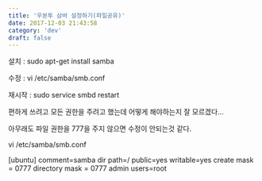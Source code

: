 ```yaml
---
title: '우분투 삼바 설정하기(파일공유)'
date: 2017-12-03 21:43:58
category: 'dev'
draft: false
---
```


  

  

설치 : sudo apt-get install samba

  

수정 : vi /etc/samba/smb.conf

  

재시작 : sudo service smbd restart

  

편하게 쓰려고 모든 권한을 주려고 했는데 어떻게 해야하는지 잘 모르겠다...

  

아무래도 파일 권한을 777을 주지 않으면 수정이 안되는것 같다.

  

vi /etc/samba/smb.conf

  

\[ubuntu\] comment=samba dir path=/ public=yes writable=yes create mask = 0777 directory mask = 0777 admin users=root
